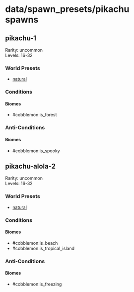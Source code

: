 # data/spawn_presets/pikachu spawns  
  
## pikachu-1  
Rarity: uncommon  
Levels: 16-32  
  
### World Presets  
* [natural](/data/world_presets/natural.md)  
  
### Conditions  
  
#### Biomes  
  * #cobblemon:is_forest
  
  
### Anti-Conditions  
  
#### Biomes  
  * #cobblemon:is_spooky
  
  
## pikachu-alola-2  
Rarity: uncommon  
Levels: 16-32  
  
### World Presets  
* [natural](/data/world_presets/natural.md)  
  
### Conditions  
  
#### Biomes  
  * #cobblemon:is_beach
  * #cobblemon:is_tropical_island
  
  
### Anti-Conditions  
  
#### Biomes  
  * #cobblemon:is_freezing
  

